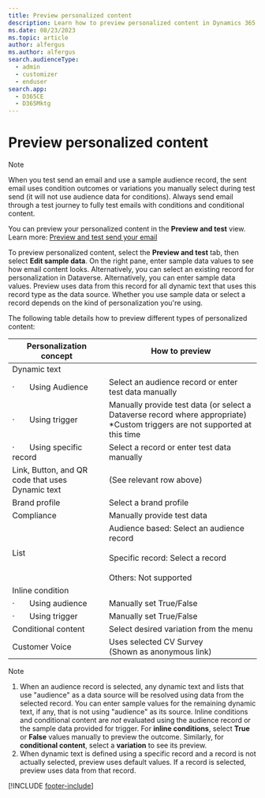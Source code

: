 ```yaml
---
title: Preview personalized content
description: Learn how to preview personalized content in Dynamics 365 Customer Insights - Journeys.
ms.date: 08/23/2023
ms.topic: article
author: alfergus
ms.author: alfergus
search.audienceType: 
  - admin
  - customizer
  - enduser
search.app: 
  - D365CE
  - D365Mktg
---
```


# Preview personalized content

> [!NOTE]
> When you test send an email and use a sample audience record, the sent email uses condition outcomes or variations you manually select during test send (it will not use audience data for conditions). Always send email through a test journey to fully test emails with conditions and conditional content.

You can preview your personalized content in the **Preview and test** view. Learn more: [Preview and test send your email](email-preview.md)

To preview personalized content, select the **Preview and test** tab, then select **Edit sample data**. On the right pane, enter sample data values to see how email content looks. Alternatively, you can select an existing record for personalization in Dataverse. Alternatively, you can enter sample data values. Preview uses data from this record for all dynamic text that uses this record type as the data source. Whether you use sample data or select a record depends on the kind of personalization you're using.

The following table details how to preview different types of personalized content:

| Personalization concept                          | How to preview                                                                                                 |
| ------------------------------------------------ | -------------------------------------------------------------------------------------------------------------- |
| Dynamic text                                     |
| ·       Using Audience                           | Select an audience record or enter test data manually                                                                                      |
| ·       Using trigger                            | Manually provide test data (or select a Dataverse record where appropriate) *Custom triggers are not supported at this time                                                                                     |
| ·       Using specific record                    | Select a record or enter test data manually                                                                                   |
| Link, Button, and QR code that uses Dynamic text | (See relevant row above)                                                                                       |
| Brand profile                                    | Select a brand profile                                                                                         |
| Compliance                                       | Manually provide test data                                                                                     |
| List                                             | Audience based: Select an audience record<br><br>Specific record: Select a record<br><br>Others: Not supported |
| Inline condition                                 |                                                                                                                |
| ·       Using audience                           | Manually set True/False                                                                                        |
| ·       Using trigger                            | Manually set True/False                                                                                        |
| Conditional content                              | Select desired variation from the menu                                                                         |
| Customer Voice                                   | Uses selected CV Survey<br>(Shown as anonymous link)                                                           |

> [!NOTE]
> 1. When an audience record is selected, any dynamic text and lists that use "audience" as a data source will be resolved using data from the selected record. You can enter sample values for the remaining dynamic text, if any, that is not using "audience" as its source. Inline conditions and conditional content are *not* evaluated using the audience record or the sample data provided for trigger. For **inline conditions**, select **True** or **False** values manually to preview the outcome. Similarly, for **conditional content**, select a **variation** to see its preview. 
> 1. When dynamic text is defined using a specific record and a record is not actually selected, preview uses default values. If a record is selected, preview uses data from that record.

[!INCLUDE [footer-include](./includes/footer-banner.md)]
